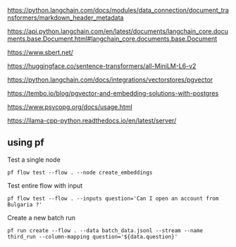 https://python.langchain.com/docs/modules/data_connection/document_transformers/markdown_header_metadata

https://api.python.langchain.com/en/latest/documents/langchain_core.documents.base.Document.html#langchain_core.documents.base.Document

https://www.sbert.net/

https://huggingface.co/sentence-transformers/all-MiniLM-L6-v2

https://python.langchain.com/docs/integrations/vectorstores/pgvector

https://tembo.io/blog/pgvector-and-embedding-solutions-with-postgres

https://www.psycopg.org/docs/usage.html

https://llama-cpp-python.readthedocs.io/en/latest/server/

## using pf

Test a single node
```shell
pf flow test --flow . --node create_embeddings
```

Test entire flow with input
```shell
pf flow test --flow . --inputs question='Can I open an account from Bulgaria ?'
```

Create a new batch run
```shell
pf run create --flow . --data batch_data.jsonl --stream --name third_run --column-mapping question='${data.question}'
```